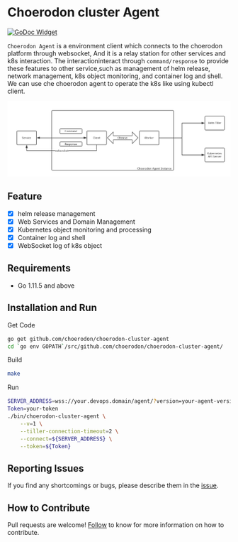 # Choerodon cluster Agent

[![GoDoc Widget]][GoDoc]

`Choerodon Agent` is a environment client which connects to the choerodon platform through websocket, And it is a relay station for other services and k8s interaction. The interactioninteract through `command/response` to provide these features to other service,such as management of helm release, network management, k8s object monitoring, and container log and shell. We can use che choerodon agent to operate the k8s like using kubectl client.

![](image/design.png)

## Feature

- [x] helm release management
- [x] Web Services and Domain Management
- [x] Kubernetes object monitoring and processing
- [x] Container log and shell
- [x] WebSocket log of k8s object

## Requirements

- Go 1.11.5 and above

## Installation and Run

Get Code

```bash
go get github.com/choerodon/choerodon-cluster-agent
cd `go env GOPATH`/src/github.com/choerodon/choerodon-cluster-agent/
```

Build

```bash
make
```

Run

```bash
SERVER_ADDRESS=wss://your.devops.domain/agent/?version=your-agent-version&clusterId=your-cluster-id&token=your-token&key=cluster:your-cluster-id
Token=your-token
./bin/choerodon-cluster-agent \
    --v=1 \
    --tiller-connection-timeout=2 \
    --connect=${SERVER_ADDRESS} \
    --token=${Token} 
```

## Reporting Issues
If you find any shortcomings or bugs, please describe them in the [issue](https://github.com/choerodon/choerodon/issues/new?template=issue_template.md).

## How to Contribute
Pull requests are welcome! [Follow](https://github.com/choerodon/choerodon/blob/master/CONTRIBUTING.md) to know for more information on how to contribute.

[GoDoc]: https://godoc.org/github.com/choerodon/choerodon-cluster-agent
[GoDoc Widget]: https://godoc.org/github.com/choerodon/choerodon-cluster-agent?status.svg